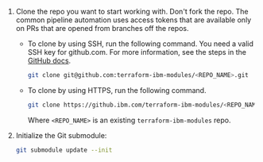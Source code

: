 1.  Clone the repo you want to start working with. Don't fork the repo. The common pipeline automation uses access tokens that are available only on PRs that are opened from branches off the repos.

    - To clone by using SSH, run the following command. You need a valid SSH key for github.com. For more information, see the steps in the [GitHub docs](https://docs.github.com/en/authentication/connecting-to-github-with-ssh).

        ```bash
        git clone git@github.com:terraform-ibm-modules/<REPO_NAME>.git
        ```

    - To clone by using HTTPS, run the following command.

        ```bash
        git clone https://github.ibm.com/terraform-ibm-modules/<REPO_NAME>.git
        ```

        Where `<REPO_NAME>` is an existing `terraform-ibm-modules` repo.

1.  Initialize the Git submodule:

    ```bash
    git submodule update --init
    ```
